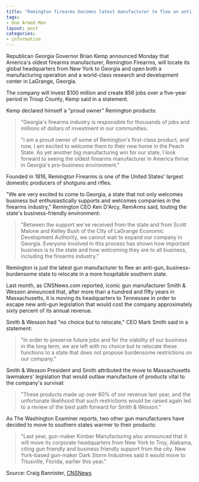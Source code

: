 ```yaml
---
title: "Remington firearms becomes latest manufacturer to flee an anti-gun state to warmer business climate in the south"
tags:
- One Armed Man
layout: post
categories:
- information
---
```


Republican Georgia Governor Brian Kemp announced Monday that America's oldest firearms manufacturer, Remington Firearms, will locate its global headquarters from New York to Georgia and open both a manufacturing operation and a world-class research and development center in LaGrange, Georgia.

The company will invest $100 million and create 856 jobs over a five-year period in Troup County, Kemp said in a statement.

Kemp declared himself a "proud owner" Remington products:

> "Georgia's firearms industry is responsible for thousands of jobs and millions of dollars of investment in our communities.
> 
> "I am a proud owner of some of Remington's first-class product, and now, I am excited to welcome them to their new home in the Peach State. As yet another big manufacturing win for our state, I look forward to seeing the oldest firearms manufacturer in America thrive in Georgia's pro-business environment."

Founded in 1816, Remington Firearms is one of the United States' largest domestic producers of shotguns and rifles.

"We are very excited to come to Georgia, a state that not only welcomes business but enthusiastically supports and welcomes companies in the firearms industry," Remington CEO Ken D'Arcy, RemArms said, touting the state's business-friendly environment:

> "Between the support we've received from the state and from Scott Malone and Kelley Bush of the City of LaGrange Economic Development Authority, we cannot wait to expand our company in Georgia. Everyone involved in this process has shown how important business is to the state and how welcoming they are to all business, including the firearms industry."

Remington is just the latest gun manufacturer to flee an anti-gun, business-burdensome state to relocate in a more hospitable southern state.

Last month, as CNSNews.com reported, iconic gun manufacturer Smith & Wesson announced that, after more than a hundred and fifty years in Massachusetts, it is moving its headquarters to Tennessee in order to escape new anti-gun legislation that would cost the company approximately sixty percent of its annual revenue.

Smith & Wesson had "no choice but to relocate," CEO Mark Smith said in a statement:

> "In order to preserve future jobs and for the viability of our business in the long term, we are left with no choice but to relocate these functions to a state that does not propose burdensome restrictions on our company."

Smith & Wesson President and Smith attributed the move to Massachusetts lawmakers' legislation that would outlaw manufacture of products vital to the company's survival:

> "These products made up over 60% of our revenue last year, and the unfortunate likelihood that such restrictions would be raised again led to a review of the best path forward for Smith & Wesson."

As The Washington Examiner reports, two other gun manufacturers have decided to move to southern states warmer to their products:

> "Last year, gun-maker Kimber Manufacturing also announced that it will move its corporate headquarters from New York to Troy, Alabama, citing gun friendly and business friendly support from the city. New York-based gun-maker Dark Storm Industries said it would move to Titusville, Florida, earlier this year."

Source: Craig Bannister, [CNSNews](https://cnsnews.com/blog/craig-bannister/remington-firearms-becomes-latest-manufacturer-flee-anti-gun-state-warmer)